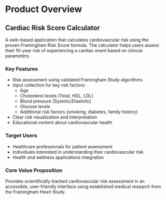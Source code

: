 # Product Overview

## Cardiac Risk Score Calculator

A web-based application that calculates cardiovascular risk using the proven Framingham Risk Score formula. The calculator helps users assess their 10-year risk of experiencing a cardiac event based on clinical parameters.

### Key Features
- Risk assessment using validated Framingham Study algorithms
- Input collection for key risk factors:
  - Age
  - Cholesterol levels (Total, HDL, LDL)
  - Blood pressure (Systolic/Diastolic)
  - Glucose levels
  - Additional risk factors (smoking, diabetes, family history)
- Clear risk visualization and interpretation
- Educational content about cardiovascular health

### Target Users
- Healthcare professionals for patient assessment
- Individuals interested in understanding their cardiovascular risk
- Health and wellness applications integration

### Core Value Proposition
Provides scientifically-backed cardiovascular risk assessment in an accessible, user-friendly interface using established medical research from the Framingham Heart Study.